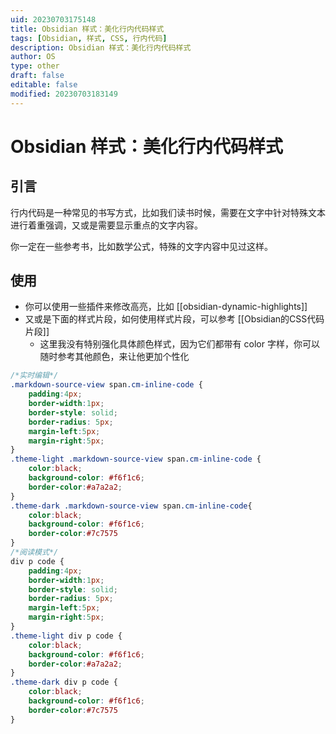 ```yaml
---
uid: 20230703175148
title: Obsidian 样式：美化行内代码样式
tags: [Obsidian, 样式, CSS, 行内代码]
description: Obsidian 样式：美化行内代码样式
author: OS
type: other
draft: false
editable: false
modified: 20230703183149
---
```


# Obsidian 样式：美化行内代码样式

## 引言

行内代码是一种常见的书写方式，比如我们读书时候，需要在文字中针对特殊文本进行着重强调，又或是需要显示重点的文字内容。

你一定在一些参考书，比如数学公式，特殊的文字内容中见过这样。

## 使用

- 你可以使用一些插件来修改高亮，比如 [[obsidian-dynamic-highlights]]
- 又或是下面的样式片段，如何使用样式片段，可以参考 [[Obsidian的CSS代码片段]]
	- 这里我没有特别强化具体颜色样式，因为它们都带有 color 字样，你可以随时参考其他颜色，来让他更加个性化

```css
/*实时编辑*/
.markdown-source-view span.cm-inline-code {
	padding:4px;
	border-width:1px;
	border-style: solid;
	border-radius: 5px;
	margin-left:5px;
	margin-right:5px;	
}
.theme-light .markdown-source-view span.cm-inline-code {
	color:black;
	background-color: #f6f1c6;
	border-color:#a7a2a2;
}
.theme-dark .markdown-source-view span.cm-inline-code{
	color:black;
	background-color: #f6f1c6;
	border-color:#7c7575
}
/*阅读模式*/
div p code {
	padding:4px;
	border-width:1px;
	border-style: solid;
	border-radius: 5px;
	margin-left:5px;
	margin-right:5px;	
}
.theme-light div p code {
	color:black;
	background-color: #f6f1c6;
	border-color:#a7a2a2;
}
.theme-dark div p code {
	color:black;
	background-color: #f6f1c6;
	border-color:#7c7575	
}
```